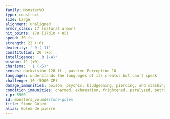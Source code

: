 ```yaml
---
family: MonsterVO
type: construct
size: Large
alignment: unaligned
armor_class: 17 (natural armor)
hit_points: 178 (17d10 + 85)
speed: 30 ft.
strength: 22 (+6)
dexterity: ' 9 (-1)'
constitution: 20 (+5)
intelligence: ' 3 (-4)'
wisdom: 11 (+0)
charisma: ' 1 (-5)'
senses: darkvision 120 ft., passive Perception 10
languages: understands the languages of its creator but can't speak
challenge: 10 (5900 XP)
damage_immunities: poison, psychic; bludgeoning, piercing, and slashing from nonmagical attacks that aren't adamantine
condition_immunities: charmed, exhaustion, frightened, paralyzed, petrified, poisoned
x_p: 5900
id: monsters_vo.md#stone-golem
title: Stone Golem
alias: Golem de pierre
---
```


